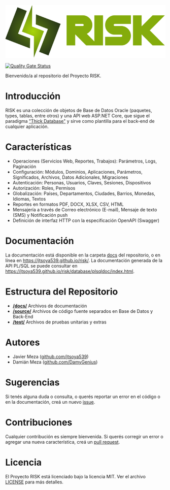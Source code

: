 ![RISK](docs/logo/logo.png)

[![Quality Gate Status](https://sonarcloud.io/api/project_badges/measure?project=jtsoya539_risk&metric=alert_status)](https://sonarcloud.io/dashboard?id=jtsoya539_risk)

Bienvenido/a al repositorio del Proyecto RISK.

# Introducción
RISK es una colección de objetos de Base de Datos Oracle (paquetes, types, tablas, entre otros) y una API web ASP.NET Core, que sigue el paradigma ["Thick Database"](https://www.oracle.com/a/tech/docs/why-use-plsql-whitepaper-10.pdf) y sirve como plantilla para el back-end de cualquier aplicación.

# Características
* Operaciones (Servicios Web, Reportes, Trabajos): Parámetros, Logs, Paginación
* Configuración: Módulos, Dominios, Aplicaciones, Parámetros, Significados, Archivos, Datos Adicionales, Migraciones
* Autenticación: Personas, Usuarios, Claves, Sesiones, Dispositivos
* Autorización: Roles, Permisos
* Globalización: Países, Departamentos, Ciudades, Barrios, Monedas, Idiomas, Textos
* Reportes en formatos PDF, DOCX, XLSX, CSV, HTML
* Mensajería a través de Correo electrónico (E-mail), Mensaje de texto (SMS) y Notificación push
* Definición de interfaz HTTP con la especificación OpenAPI (Swagger)

# Documentación
La documentación está disponible en la carpeta [docs](/docs/) del repositorio, o en línea en https://jtsoya539.github.io/risk/. La documentación generada de la API PL/SQL se puede consultar en https://jtsoya539.github.io/risk/database/plsqldoc/index.html.

# Estructura del Repositorio
* **[/docs/](/docs/)** Archivos de documentación
* **[/source/](/source/)** Archivos de código fuente separados en Base de Datos y Back-End
* **[/test/](/test/)** Archivos de pruebas unitarias y extras

# Autores
* Javier Meza ([github.com/jtsoya539](https://github.com/jtsoya539))
* Damián Meza ([github.com/DamyGenius](https://github.com/DamyGenius))

# Sugerencias
Si tenés alguna duda o consulta, o querés reportar un error en el código o en la documentación, creá un nuevo [issue](https://github.com/jtsoya539/risk/issues).

# Contribuciones
Cualquier contribución es siempre bienvenida. Si querés corregir un error o agregar una nueva característica, creá un [pull request](https://github.com/jtsoya539/risk/pulls).

# Licencia
El Proyecto RISK está licenciado bajo la licencia MIT. Ver el archivo [LICENSE](/LICENSE) para más detalles.